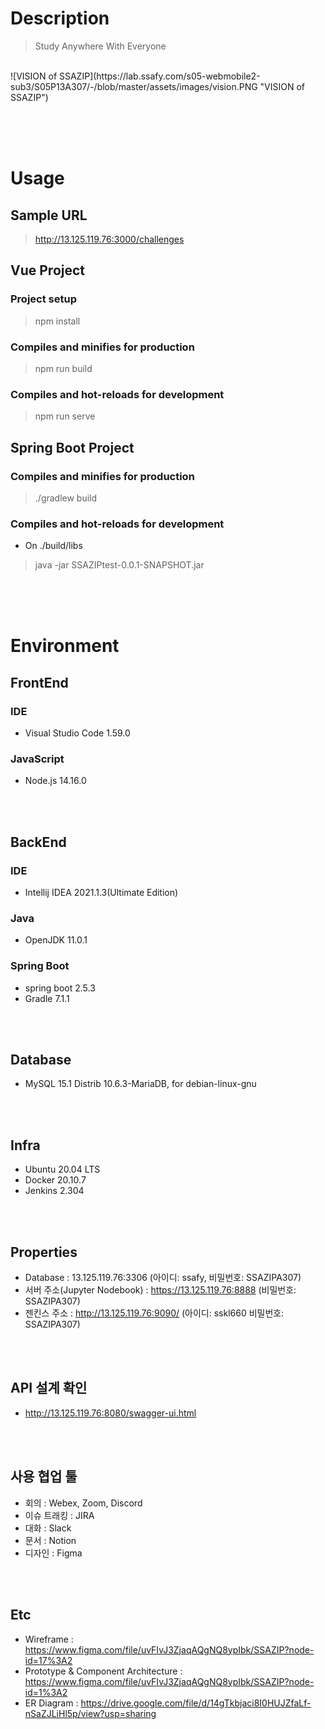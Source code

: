 # Description
> Study Anywhere With Everyone
<br>
![VISION of SSAZIP](https://lab.ssafy.com/s05-webmobile2-sub3/S05P13A307/-/blob/master/assets/images/vision.PNG "VISION of SSAZIP")

<br><br><br>

# Usage
## Sample URL
> http://13.125.119.76:3000/challenges

## Vue Project
### Project setup
> npm install

### Compiles and minifies for production
> npm run build

### Compiles and hot-reloads for development
> npm run serve

## Spring Boot Project
### Compiles and minifies for production
> ./gradlew build

### Compiles and hot-reloads for development
- On ./build/libs
> java -jar SSAZIPtest-0.0.1-SNAPSHOT.jar

<br><br><br>

# Environment
## FrontEnd
### IDE         
- Visual Studio Code 1.59.0

### JavaScript
- Node.js 14.16.0

<br><br>

## BackEnd
### IDE
- Intellij IDEA 2021.1.3(Ultimate Edition)

### Java
- OpenJDK 11.0.1

### Spring Boot
- spring boot 2.5.3
- Gradle 7.1.1

<br><br>

## Database
- MySQL 15.1 Distrib 10.6.3-MariaDB, for debian-linux-gnu

<br><br>

## Infra
- Ubuntu 20.04 LTS
- Docker 20.10.7
- Jenkins 2.304

<br><br>

## Properties
- Database : 13.125.119.76:3306 (아이디: ssafy, 비밀번호: SSAZIPA307)
- 서버 주소(Jupyter Nodebook) : https://13.125.119.76:8888 (비밀번호: SSAZIPA307)
- 젠킨스 주소 : http://13.125.119.76:9090/ (아이디: sskl660 비밀번호: SSAZIPA307)

<br><br>

## API 설계 확인
- http://13.125.119.76:8080/swagger-ui.html

<br><br>

## 사용 협업 툴
- 회의 : Webex, Zoom, Discord
- 이슈 트래킹 : JIRA
- 대화 : Slack
- 문서 : Notion
- 디자인 : Figma

<br><br>

## Etc
- Wireframe : https://www.figma.com/file/uvFIvJ3ZjaqAQgNQ8ypIbk/SSAZIP?node-id=17%3A2
- Prototype & Component Architecture : https://www.figma.com/file/uvFIvJ3ZjaqAQgNQ8ypIbk/SSAZIP?node-id=1%3A2
- ER Diagram : https://drive.google.com/file/d/14gTkbjaci8I0HUJZfaLf-nSaZJLiHl5p/view?usp=sharing
